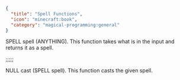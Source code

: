 ```json
{
  "title": "Spell Functions",
  "icon": "minecraft:book",
  "category": "magical-programming:general"
}
```
SPELL spell (ANYTHING). This function takes what is in the input and returns it as a spell.

;;;;;

NULL cast (SPELL spell). This function casts the given spell.